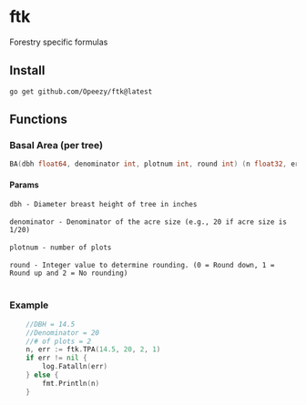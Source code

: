 # ftk
Forestry specific formulas
## Install
`go get github.com/Opeezy/ftk@latest`

## Functions
### Basal Area (per tree)
```GO
BA(dbh float64, denominator int, plotnum int, round int) (n float32, err error)
```

#### Params
`dbh - Diameter breast height of tree in inches`<br><br>
`denominator - Denominator of the acre size (e.g., 20 if acre size is 1/20)`<br><br>
`plotnum - number of plots`<br><br>
`round - Integer value to determine rounding. (0 = Round down, 1 = Round up and 2 = No rounding)`<br><br>

### Example
```GO
    //DBH = 14.5
    //Denominator = 20
    //# of plots = 2
	n, err := ftk.TPA(14.5, 20, 2, 1)
	if err != nil {
		log.Fatalln(err)
	} else {
		fmt.Println(n)
	}
```

